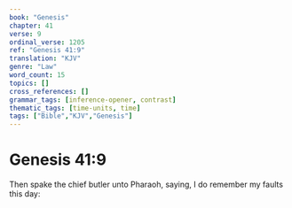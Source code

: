 ```yaml
---
book: "Genesis"
chapter: 41
verse: 9
ordinal_verse: 1205
ref: "Genesis 41:9"
translation: "KJV"
genre: "Law"
word_count: 15
topics: []
cross_references: []
grammar_tags: [inference-opener, contrast]
thematic_tags: [time-units, time]
tags: ["Bible","KJV","Genesis"]
---
```


# Genesis 41:9

Then spake the chief butler unto Pharaoh, saying, I do remember my faults this day:
